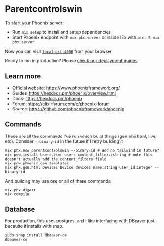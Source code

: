 # Parentcontrolswin

To start your Phoenix server:

  * Run `mix setup` to install and setup dependencies
  * Start Phoenix endpoint with `mix phx.server` or inside IEx with `iex -S mix phx.server`

Now you can visit [`localhost:4000`](http://localhost:4000) from your browser.

Ready to run in production? Please [check our deployment guides](https://hexdocs.pm/phoenix/deployment.html).

## Learn more

  * Official website: https://www.phoenixframework.org/
  * Guides: https://hexdocs.pm/phoenix/overview.html
  * Docs: https://hexdocs.pm/phoenix
  * Forum: https://elixirforum.com/c/phoenix-forum
  * Source: https://github.com/phoenixframework/phoenix

## Commands

These are all the commands I've run which build things (gen.phx.html, live, etc). Consider `--binary-id` in the future if I retry building it

```
mix phx.new parentcontrolswin --binary-id # add no tailwind in future?
mix pow.install Users.User users content_filters:string # note this doesn't actually add the content_filters field
mix pow.phoenix.gen.templates
mix phx.gen.html Devices Device devices name:string user_id:integer --binary-id
```

And building may use one or all of these commands:

```
mix phx.digest
mix compile
```

## Database

For production, this uses postgres, and I like interfacing with DBeaver just because it installs with snap.

```
sudo snap install dbeaver-ce
dbeaver-ce
```